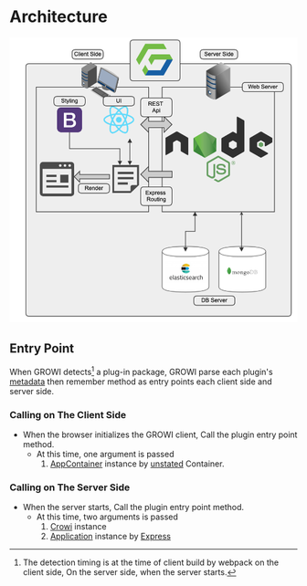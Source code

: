 # Architecture

![architecture](./images/architecuture.png)

## Entry Point

When GROWI detects[^detect] a plug-in package, GROWI parse each plugin's [metadata](./metadata.md) then remember method as entry points each client side and server side.

[^detect]: The detection timing is at the time of client build by webpack on the client side, On the server side, when the server starts.

### Calling on The Client Side

- When the browser initializes the GROWI client, Call the plugin entry point method.
  - At this time, one argument is passed
    1. [AppContainer](https://github.com/weseek/growi/blob/master/src/client/js/services/AppContainer.js) instance by  [unstated](https://github.com/jamiebuilds/unstated) Container.

### Calling on The Server Side

- When the server starts, Call the plugin entry point method.
  - At this time, two arguments is passed
    1. [Crowi](https://github.com/weseek/growi/blob/master/src/server/crowi/index.js) instance
    1. [Application](https://expressjs.com/ja/4x/api.html#app) instance by [Express](https://expressjs.com)
